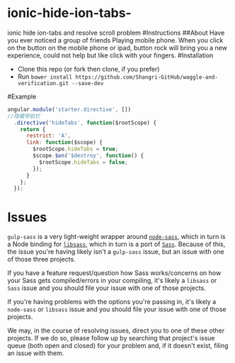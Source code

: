 # ionic-hide-ion-tabs-
ionic hide ion-tabs and resolve scroll problem
#Instructions
##About
Have you ever noticed a group of friends Playing mobile phone. When you click on the button on the mobile phone or ipad, button rock will bring you a new experience, could not help but like click with your fingers.
#Installation
 - Clone this repo (or fork then clone, if you prefer)
  - Run `bower install https://github.com/Shangri-GitHub/waggle-and-verification.git --save-dev`

#Example
```javascript
angular.module('starter.directive', [])
//隐藏导航栏
  .directive('hideTabs', function($rootScope) {
    return {
      restrict: 'A',
      link: function($scope) {
        $rootScope.hideTabs = true;
        $scope.$on('$destroy', function() {
          $rootScope.hideTabs = false;
        });
      }
    };
  });
```
 
# Issues

`gulp-sass` is a very light-weight wrapper around [`node-sass`](https://github.com/sass/node-sass), which in turn is a Node binding for [`libsass`](https://github.com/sass/libsass), which in turn is a port of [`Sass`](https://github.com/sass/sass). Because of this, the issue you're having likely isn't a `gulp-sass` issue, but an issue with one of those three projects.

If you have a feature request/question how Sass works/concerns on how your Sass gets compiled/errors in your compiling, it's likely a `libsass` or `Sass` issue and you should file your issue with one of those projects.

If you're having problems with the options you're passing in, it's likely a `node-sass` or `libsass` issue and you should file your issue with one of those projects.

We may, in the course of resolving issues, direct you to one of these other projects. If we do so, please follow up by searching that project's issue queue (both open and closed) for your problem and, if it doesn't exist, filing an issue with them.

